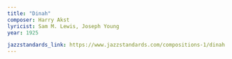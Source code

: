 ```yaml
---
title: "Dinah"
composer: Harry Akst
lyricist: Sam M. Lewis, Joseph Young
year: 1925

jazzstandards_link: https://www.jazzstandards.com/compositions-1/dinah.htm
---
```

